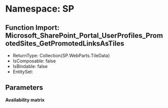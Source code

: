 # Namespace: SP

## Function Import: Microsoft_SharePoint_Portal_UserProfiles_PromotedSites_GetPromotedLinksAsTiles

- ReturnType: Collection(SP.WebParts.TileData)
- IsComposable: false
- IsBindable: false
- EntitySet: 

## Parameters

**Availability matrix**

